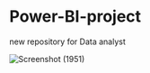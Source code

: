 # Power-BI-project
new repository for Data analyst




![Screenshot (1951)](https://github.com/user-attachments/assets/b5c0ce64-4124-4c31-a313-9427dcad71f6)
